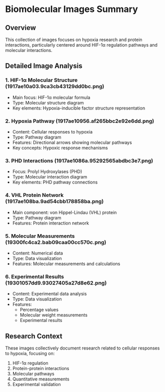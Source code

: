 # Biomolecular Images Summary

## Overview
This collection of images focuses on hypoxia research and protein interactions, particularly centered around HIF-1α regulation pathways and molecular interactions.

## Detailed Image Analysis

### 1. HIF-1α Molecular Structure (1917ae10a03.9ca3cb43129dd0bc.png)
- Main focus: HIF-1α molecular formula
- Type: Molecular structure diagram
- Key elements: Hypoxia-inducible factor structure representation

### 2. Hypoxia Pathway (1917ae10956.af265bbc2e92e6dd.png)
- Content: Cellular responses to hypoxia
- Type: Pathway diagram
- Features: Directional arrows showing molecular pathways
- Key concepts: Hypoxic response mechanisms

### 3. PHD Interactions (1917ae1086a.95292565abdbc3e7.png)
- Focus: Prolyl Hydroxylases (PHD)
- Type: Molecular interaction diagram
- Key elements: PHD pathway connections

### 4. VHL Protein Network (1917ae108ba.9ad54cbb178858ba.png)
- Main component: von Hippel-Lindau (VHL) protein
- Type: Pathway diagram
- Features: Protein interaction network

### 5. Molecular Measurements (19300fc4ca2.bab09caa00cc570c.png)
- Content: Numerical data
- Type: Data visualization
- Features: Molecular measurements and calculations

### 6. Experimental Results (19301057dd9.93027405a27d8e62.png)
- Content: Experimental data analysis
- Type: Data visualization
- Features:
  - Percentage values
  - Molecular weight measurements
  - Experimental results

## Research Context
These images collectively document research related to cellular responses to hypoxia, focusing on:
1. HIF-1α regulation
2. Protein-protein interactions
3. Molecular pathways
4. Quantitative measurements
5. Experimental validation
